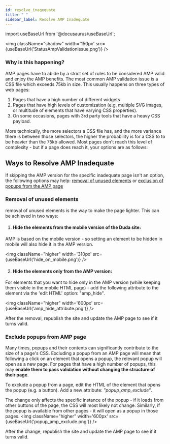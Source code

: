 ```yaml
---
id: resolve_inaqequate
title: " "
sidebar_label: Resolve AMP Inadequate
---
```

import useBaseUrl from '@docusaurus/useBaseUrl'; 

<img className="shadow" width='150px' src={useBaseUrl('StatusAmpValidationIssue.png')} />

### Why is this happening?

 AMP pages have to abide by a strict set of rules to be considered AMP valid and enjoy the AMP benefits. The most common AMP validation issue is a CSS file which exceeds 75kb in size. This usually happens on three types of web pages:

1. Pages that have a high number of different widgets
2. Pages that have high levels of customization (e.g. multiple SVG images, or multitude of elements that have varying CSS properties).
3. On some occasions, pages with 3rd party tools that have a heavy CSS payload.

More technically, the more selectors a CSS file has, and the more variance there is between those selectors, the higher the probability is for a CSS to to be heavier than the 75kb allowed. Most pages don't reach this level of complexity - but if a page does reach it, your options are as follows: 

## Ways to Resolve AMP Inadequate
If skipping the AMP version for the specific inadequate page isn't an option, the following options may help:
[removal of unused elements](#removal-of-unused-elements) or [exclusion of popups from the AMP page ](#exclusion-of-popups-from-the-AMP-page )

### Removal of unused elements 
removal of unused elements is the way to make the page lighter. This can be achieved in two ways:
1. #### **Hide the elements from the mobile version of the Duda site**: 
AMP is based on the mobile version - so setting an element to be hidden in mobile will also hide it in the AMP version. 

<img className="higher" width='310px' src={useBaseUrl('hide_on_mobile.png')} />


2. #### **Hide the elements only from the AMP version**: 
For elements that you want to hide only in the AMP version (while keeping them visible in the mobile HTML page) - add the following attribute to the element via the 'edit HTML' option: "amp_hide".

<img className="higher" width='600px' src={useBaseUrl('amp_hide_attribute.png')} />

After the removal, republish the site and update the AMP page to see if it turns valid.

### Exclude popups from AMP page 
Many times, popups and their contents can significantly contribute to the size of a page's CSS. 
Excluding a popup from an AMP page will mean that following a click on an element that opens a popup, the relevant popup will open as a new page. For pages that have a high number of popups, this may **enable them to pass validation without changing the structure of their page**. 

To exclude a popup from a page, edit the HTML of the element that opens the popup (e.g. a button). Add a new attribute: _"popup_amp_exclude"_.
 
The change only affects the specific instance of the popup - if it loads from other buttons of the page, the CSS will most likely not change. Similarly, if the popup is available from other pages - it will open as a popup in those pages. 
<img className="higher" width='600px' src={useBaseUrl('popup_amp_exclude.png')} />

After the change, republish the site and update the AMP page to see if it turns valid.


